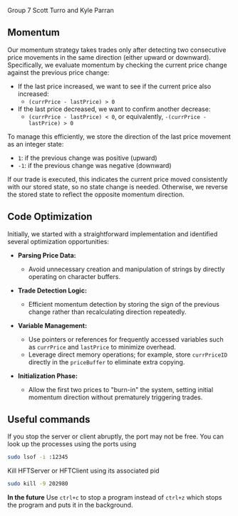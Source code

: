 Group 7
Scott Turro and Kyle Parran

## Momentum

Our momentum strategy takes trades only after detecting two consecutive price movements in the same direction (either upward or downward). Specifically, we evaluate momentum by checking the current price change against the previous price change:

- If the last price increased, we want to see if the current price also increased:
  - `(currPrice - lastPrice) > 0`
- If the last price decreased, we want to confirm another decrease:
  - `(currPrice - lastPrice) < 0`, or equivalently, `-(currPrice - lastPrice) > 0`

To manage this efficiently, we store the direction of the last price movement as an integer state:
- `1`: if the previous change was positive (upward)
- `-1`: if the previous change was negative (downward)

If our trade is executed, this indicates the current price moved consistently with our stored state, so no state change is needed. Otherwise, we reverse the stored state to reflect the opposite momentum direction.

## Code Optimization

Initially, we started with a straightforward implementation and identified several optimization opportunities:

- **Parsing Price Data:**
  - Avoid unnecessary creation and manipulation of strings by directly operating on character buffers.

- **Trade Detection Logic:**
  - Efficient momentum detection by storing the sign of the previous change rather than recalculating direction repeatedly.

- **Variable Management:**
  - Use pointers or references for frequently accessed variables such as `currPrice` and `lastPrice` to minimize overhead.
  - Leverage direct memory operations; for example, store `currPriceID` directly in the `priceBuffer` to eliminate extra copying.

- **Initialization Phase:**
  - Allow the first two prices to "burn-in" the system, setting initial momentum direction without prematurely triggering trades.



## Useful commands

If you stop the server or client abruptly, the port may not be free. You can look up the processes using the ports using

```bash
sudo lsof -i :12345
```
Kill HFTServer or HFTClient using its associated pid
```bash
sudo kill -9 202980
```

**In the future** Use `ctrl+c` to stop a program instead of `ctrl+z` which stops the program and puts it in the background.

